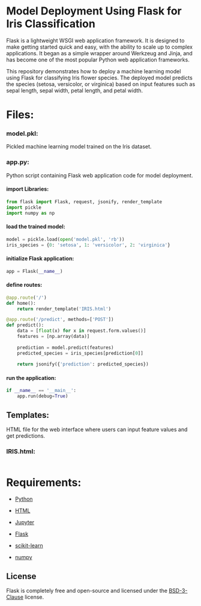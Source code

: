 # Model Deployment Using Flask for Iris Classification
Flask is a lightweight WSGI web application framework. It is designed to make getting started quick and easy, with the ability to scale up to complex applications. It began as a simple wrapper around Werkzeug and Jinja, and has become one of the most popular Python web application frameworks.

This repository demonstrates how to deploy a machine learning model using Flask for classifying Iris flower species. The deployed model predicts the species (setosa, versicolor, or virginica) based on input features such as sepal length, sepal width, petal length, and petal width.

# Files:
### model.pkl:
Pickled machine learning model trained on the Iris dataset.

### app.py:
Python script containing Flask web application code for model deployment.

#### import Libraries:
```python
from flask import Flask, request, jsonify, render_template
import pickle
import numpy as np
```

#### load the trained model:
```python
model = pickle.load(open('model.pkl', 'rb'))
iris_species = {0: 'setosa', 1: 'versicolor', 2: 'virginica'}
```

#### initialize Flask application:
```python
app = Flask(__name__)
```

#### define routes:
```python
@app.route('/')
def home():
    return render_template('IRIS.html')

@app.route('/predict', methods=['POST'])
def predict():
    data = [float(x) for x in request.form.values()]
    features = [np.array(data)]
    
    prediction = model.predict(features)
    predicted_species = iris_species[prediction[0]]
    
    return jsonify({'prediction': predicted_species})
```

#### run the application:
```python
if __name__ == '__main__':
    app.run(debug=True)
```

## Templates:
HTML file for the web interface where users can input feature values and get predictions.
### IRIS.html:
```html

```
# Requirements:
- [Python](https://github.com/python)

- [HTML](https://github.com/html)

- [Jupyter](https://github.com/jupyter)

- [Flask](https://github.com/flask)

- [scikit-learn](https://github.com/scikit-learn)

- [numpy](https://github.com/numpy)

## License

Flask is completely free and open-source and licensed under the [BSD-3-Clause](https://flask.palletsprojects.com/en/2.3.x/license/) license.
